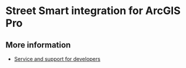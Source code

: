 # Street Smart integration for ArcGIS Pro

## More information

- [Service and support for developers](https://www.cyclomedia.com/us/service-and-support-for-developers)
